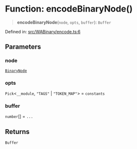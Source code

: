 # Function: encodeBinaryNode()

> **encodeBinaryNode**(`node`, `opts`, `buffer`): `Buffer`

Defined in: [src/WABinary/encode.ts:6](https://github.com/Fokusdotid/Baileys/blob/982cc5b3c62bfc7b56d2f8f8427b6c1a2dda856f/src/WABinary/encode.ts#L6)

## Parameters

### node

[`BinaryNode`](../type-aliases/BinaryNode.md)

### opts

`Pick`\<`__module`, `"TAGS"` \| `"TOKEN_MAP"`\> = `constants`

### buffer

`number`[] = `...`

## Returns

`Buffer`
